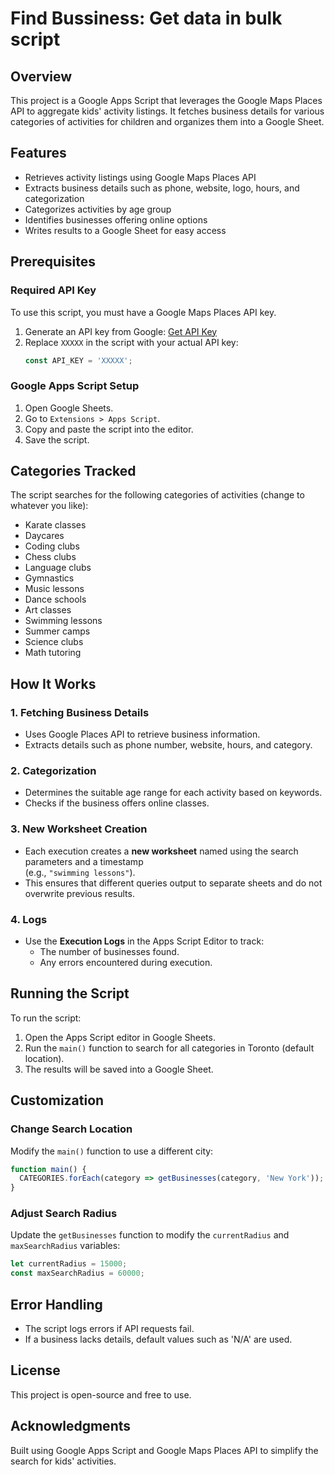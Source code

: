 # Find Bussiness: Get data in bulk script

## Overview
This project is a Google Apps Script that leverages the Google Maps Places API to aggregate kids' activity listings. It fetches business details for various categories of activities for children and organizes them into a Google Sheet.

## Features
- Retrieves activity listings using Google Maps Places API
- Extracts business details such as phone, website, logo, hours, and categorization
- Categorizes activities by age group
- Identifies businesses offering online options
- Writes results to a Google Sheet for easy access

## Prerequisites
### Required API Key
To use this script, you must have a Google Maps Places API key.
1. Generate an API key from Google: [Get API Key](https://developers.google.com/maps/documentation/places/web-service/get-api-key)
2. Replace `XXXXX` in the script with your actual API key:
   ```js
   const API_KEY = 'XXXXX';
   ```

### Google Apps Script Setup
1. Open Google Sheets.
2. Go to `Extensions > Apps Script`.
3. Copy and paste the script into the editor.
4. Save the script.

## Categories Tracked
The script searches for the following categories of activities (change to whatever you like):
- Karate classes
- Daycares
- Coding clubs
- Chess clubs
- Language clubs
- Gymnastics
- Music lessons
- Dance schools
- Art classes
- Swimming lessons
- Summer camps
- Science clubs
- Math tutoring

## How It Works
### 1. Fetching Business Details
- Uses Google Places API to retrieve business information.
- Extracts details such as phone number, website, hours, and category.

### 2. Categorization
- Determines the suitable age range for each activity based on keywords.
- Checks if the business offers online classes.

### 3. New Worksheet Creation
- Each execution creates a **new worksheet** named using the search parameters and a timestamp  
  (e.g., `"swimming lessons"`).
- This ensures that different queries output to separate sheets and do not overwrite previous results.

### 4. Logs
- Use the **Execution Logs** in the Apps Script Editor to track:
  - The number of businesses found.
  - Any errors encountered during execution.

## Running the Script
To run the script:
1. Open the Apps Script editor in Google Sheets.
2. Run the `main()` function to search for all categories in Toronto (default location).
3. The results will be saved into a Google Sheet.

## Customization
### Change Search Location
Modify the `main()` function to use a different city:
```js
function main() {
  CATEGORIES.forEach(category => getBusinesses(category, 'New York'));
}
```

### Adjust Search Radius
Update the `getBusinesses` function to modify the `currentRadius` and `maxSearchRadius` variables:
```js
let currentRadius = 15000;
const maxSearchRadius = 60000;
```

## Error Handling
- The script logs errors if API requests fail.
- If a business lacks details, default values such as 'N/A' are used.

## License
This project is open-source and free to use.

## Acknowledgments
Built using Google Apps Script and Google Maps Places API to simplify the search for kids' activities.

